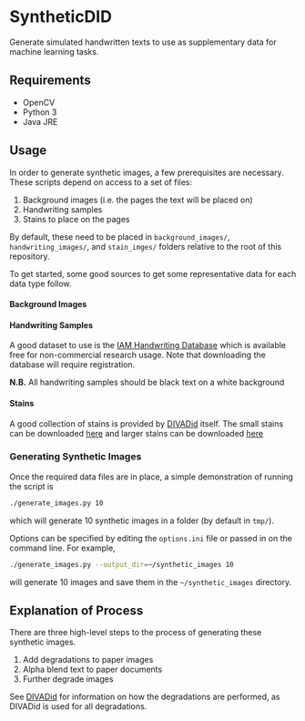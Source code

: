# SyntheticDID

Generate simulated handwritten texts to use as supplementary data for machine
learning tasks.

## Requirements

* OpenCV
* Python 3
* Java JRE

## Usage

In order to generate synthetic images, a few prerequisites are necessary.
These scripts depend on access to a set of files:

1. Background images (i.e. the pages the text will be placed on)
1. Handwriting samples
1. Stains to place on the pages

By default, these need to be placed in `background_images/`, `handwriting_images/`,
and `stain_imges/` folders relative to the root of this repository.

To get started, some good sources to get some representative data for each data
type follow.

#### Background Images

#### Handwriting Samples

A good dataset to use is the
[IAM Handwriting Database](http://www.fki.inf.unibe.ch/databases/iam-handwriting-database)
which is available free for non-commercial research usage. Note that
downloading the database will require registration.

**N.B.** All handwriting samples should be black text on a white background

#### Stains

A good collection of stains is provided by
[DIVADid](https://diuf.unifr.ch/main/hisdoc/divadid-document-image-degradation)
itself. The small stains can be downloaded
[here](http://diuf.unifr.ch/diva/divadid/spots.zip) and larger stains can be
downloaded [here](http://diuf.unifr.ch/diva/divadid/surfaces.zip)

### Generating Synthetic Images

Once the required data files are in place, a simple demonstration of running
the script is

```bash
./generate_images.py 10
```

which will generate 10 synthetic images in a folder (by default in `tmp/`).

Options can be specified by editing the `options.ini` file or passed in on
the command line. For example,

```bash
./generate_images.py --output_dir=~/synthetic_images 10
```

will generate 10 images and save them in the `~/synthetic_images` directory.

## Explanation of Process

There are three high-level steps to the process of generating these synthetic
images.

1. Add degradations to paper images
1. Alpha blend text to paper documents
1. Further degrade images

See
[DIVADid](https://diuf.unifr.ch/main/hisdoc/divadid-document-image-degradation)
for information on how the degradations are performed, as DIVADid is used
for all degradations.
